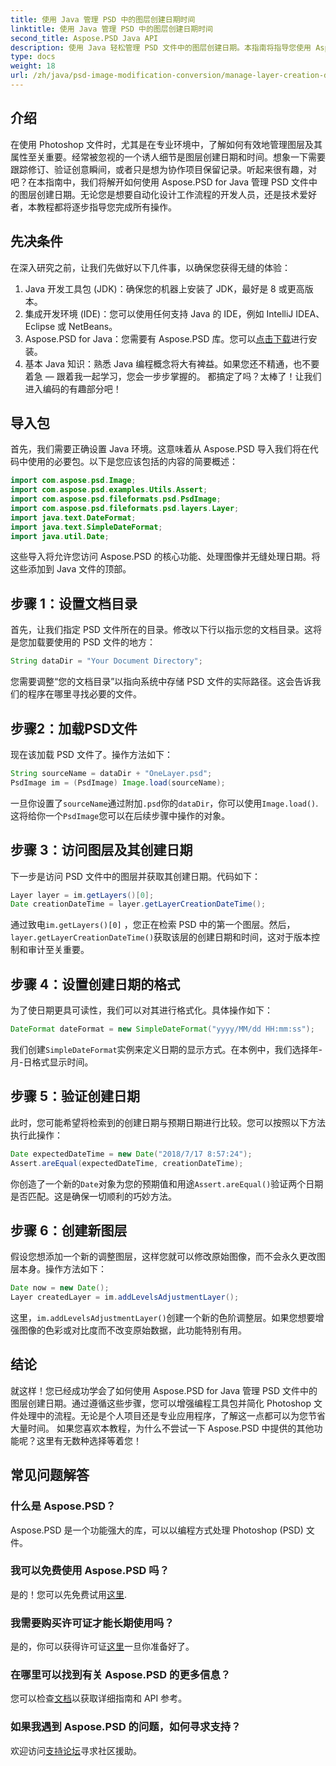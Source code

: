 ```yaml
---
title: 使用 Java 管理 PSD 中的图层创建日期时间
linktitle: 使用 Java 管理 PSD 中的图层创建日期时间
second_title: Aspose.PSD Java API
description: 使用 Java 轻松管理 PSD 文件中的图层创建日期。本指南将指导您使用 Aspose.PSD 进行无缝图像处理和图层管理。
type: docs
weight: 18
url: /zh/java/psd-image-modification-conversion/manage-layer-creation-datetime-psd/
---
```

## 介绍
在使用 Photoshop 文件时，尤其是在专业环境中，了解如何有效地管理图层及其属性至关重要。经常被忽视的一个诱人细节是图层创建日期和时间。想象一下需要跟踪修订、验证创意瞬间，或者只是想为协作项目保留记录。听起来很有趣，对吧？在本指南中，我们将解开如何使用 Aspose.PSD for Java 管理 PSD 文件中的图层创建日期。无论您是想要自动化设计工作流程的开发人员，还是技术爱好者，本教程都将逐步指导您完成所有操作。
## 先决条件
在深入研究之前，让我们先做好以下几件事，以确保您获得无缝的体验：
1. Java 开发工具包 (JDK)：确保您的机器上安装了 JDK，最好是 8 或更高版本。
2. 集成开发环境 (IDE)：您可以使用任何支持 Java 的 IDE，例如 IntelliJ IDEA、Eclipse 或 NetBeans。
3.  Aspose.PSD for Java：您需要有 Aspose.PSD 库。您可以[点击下载](https://releases.aspose.com/psd/java/)进行安装。
4. 基本 Java 知识：熟悉 Java 编程概念将大有裨益。如果您还不精通，也不要着急 — 跟着我一起学习，您会一步步掌握的。
都搞定了吗？太棒了！让我们进入编码的有趣部分吧！
## 导入包
首先，我们需要正确设置 Java 环境。这意味着从 Aspose.PSD 导入我们将在代码中使用的必要包。以下是您应该包括的内容的简要概述：
```java
import com.aspose.psd.Image;
import com.aspose.psd.examples.Utils.Assert;
import com.aspose.psd.fileformats.psd.PsdImage;
import com.aspose.psd.fileformats.psd.layers.Layer;
import java.text.DateFormat;
import java.text.SimpleDateFormat;
import java.util.Date;
```
这些导入将允许您访问 Aspose.PSD 的核心功能、处理图像并无缝处理日期。将这些添加到 Java 文件的顶部。
## 步骤 1：设置文档目录
首先，让我们指定 PSD 文件所在的目录。修改以下行以指示您的文档目录。这将是您加载要使用的 PSD 文件的地方：
```java
String dataDir = "Your Document Directory";
```

您需要调整“您的文档目录”以指向系统中存储 PSD 文件的实际路径。这会告诉我们的程序在哪里寻找必要的文件。
## 步骤2：加载PSD文件
现在该加载 PSD 文件了。操作方法如下：
```java
String sourceName = dataDir + "OneLayer.psd";
PsdImage im = (PsdImage) Image.load(sourceName);
```

一旦你设置了`sourceName`通过附加`.psd`你的`dataDir`，你可以使用`Image.load()`.这将给你一个`PsdImage`您可以在后续步骤中操作的对象。
## 步骤 3：访问图层及其创建日期
下一步是访问 PSD 文件中的图层并获取其创建日期。代码如下：
```java
Layer layer = im.getLayers()[0];
Date creationDateTime = layer.getLayerCreationDateTime();
```

通过致电`im.getLayers()[0]` ，您正在检索 PSD 中的第一个图层。然后，`layer.getLayerCreationDateTime()`获取该层的创建日期和时间，这对于版本控制和审计至关重要。
## 步骤 4：设置创建日期的格式
为了使日期更具可读性，我们可以对其进行格式化。具体操作如下：
```java
DateFormat dateFormat = new SimpleDateFormat("yyyy/MM/dd HH:mm:ss");
```

我们创建`SimpleDateFormat`实例来定义日期的显示方式。在本例中，我们选择年-月-日格式显示时间。
## 步骤 5：验证创建日期
此时，您可能希望将检索到的创建日期与预期日期进行比较。您可以按照以下方法执行此操作：
```java
Date expectedDateTime = new Date("2018/7/17 8:57:24");
Assert.areEqual(expectedDateTime, creationDateTime);
```

你创造了一个新的`Date`对象为您的预期值和用途`Assert.areEqual()`验证两个日期是否匹配。这是确保一切顺利的巧妙方法。
## 步骤 6：创建新图层
假设您想添加一个新的调整图层，这样您就可以修改原始图像，而不会永久更改图层本身。操作方法如下：
```java
Date now = new Date();
Layer createdLayer = im.addLevelsAdjustmentLayer();
```

这里，`im.addLevelsAdjustmentLayer()`创建一个新的色阶调整层。如果您想要增强图像的色彩或对比度而不改变原始数据，此功能特别有用。
## 结论
就这样！您已经成功学会了如何使用 Aspose.PSD for Java 管理 PSD 文件中的图层创建日期。通过遵循这些步骤，您可以增强编程工具包并简化 Photoshop 文件处理中的流程。无论是个人项目还是专业应用程序，了解这一点都可以为您节省大量时间。
如果您喜欢本教程，为什么不尝试一下 Aspose.PSD 中提供的其他功能呢？这里有无数种选择等着您！
## 常见问题解答
### 什么是 Aspose.PSD？  
Aspose.PSD 是一个功能强大的库，可以以编程方式处理 Photoshop (PSD) 文件。
### 我可以免费使用 Aspose.PSD 吗？  
是的！您可以先免费试用[这里](https://releases.aspose.com/).
### 我需要购买许可证才能长期使用吗？  
是的，你可以获得许可证[这里](https://purchase.aspose.com/buy)一旦你准备好了。
### 在哪里可以找到有关 Aspose.PSD 的更多信息？  
您可以检查[文档](https://reference.aspose.com/psd/java/)以获取详细指南和 API 参考。
### 如果我遇到 Aspose.PSD 的问题，如何寻求支持？  
欢迎访问[支持论坛](https://forum.aspose.com/c/psd/34)寻求社区援助。